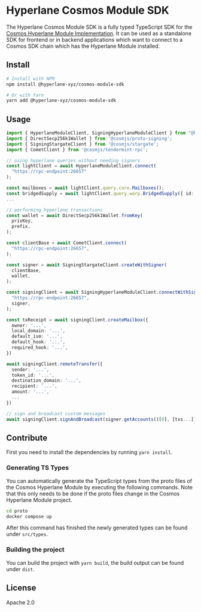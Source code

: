 # Hyperlane Cosmos Module SDK

The Hyperlane Cosmos Module SDK is a fully typed TypeScript SDK for the [Cosmos Hyperlane Module Implementation](https://github.com/bcp-innovations/hyperlane-cosmos).
It can be used as a standalone SDK for frontend or in backend applications which want to connect to a Cosmos SDK chain which has the Hyperlane Module installed.

## Install

```bash
# Install with NPM
npm install @hyperlane-xyz/cosmos-module-sdk

# Or with Yarn
yarn add @hyperlane-xyz/cosmos-module-sdk
```

## Usage

```ts
import { HyperlaneModuleClient, SigningHyperlaneModuleClient } from "@hyperlane-xyz/cosmos-module-sdk";
import { DirectSecp256k1Wallet } from '@cosmjs/proto-signing';
import { SigningStargateClient } from '@cosmjs/stargate';
import { CometClient } from '@cosmjs/tendermint-rpc';

// using hyperlane queries without needing signers
const lightClient = await HyperlaneModuleClient.connect(
  "https://rpc-endpoint:26657"
);

const mailboxes = await lightClient.query.core.Mailboxes();
const bridgedSupply = await lightClient.query.warp.BridgedSupply({ id: "token-id" });
...

// performing hyperlane transactions
const wallet = await DirectSecp256k1Wallet.fromKey(
  privKey,
  prefix,
);

const clientBase = await CometClient.connect(
  "https://rpc-endpoint:26657",
);

const signer = await SigningStargateClient.createWithSigner(
  clientBase,
  wallet,
);

const signingClient = await SigningHyperlaneModuleClient.connectWithSigner(
  "https://rpc-endpoint:26657",
  signer,
);

const txReceipt = await signingClient.createMailbox({
  owner: '...',
  local_domain: '...',
  default_ism: '...',
  default_hook: '...',
  required_hook: '...',
})

await signingClient.remoteTransfer({
  sender: '...',
  token_id: '...',
  destination_domain: '...',
  recipient: '...',
  amount: '...',
  ...
})

// sign and broadcast custom messages
await signingClient.signAndBroadcast(signer.getAccounts()[0], [txs...])
```

## Contribute

First you need to install the dependencies by running `yarn install`.

### Generating TS Types

You can automatically generate the TypeScript types from the proto files of the Cosmos Hyperlane Module by executing the following commands. Note that this only needs to be done if the proto files change in the Cosmos Hyperlane Module project.

```bash
cd proto
docker compose up
```

After this command has finished the newly generated types can be found under `src/types`.

### Building the project

You can build the project with `yarn build`, the build output can be found under `dist`.

## License

Apache 2.0
